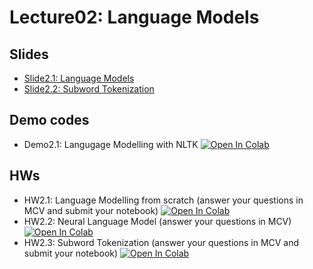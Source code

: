 
# Lecture02: Language Models

## Slides

* [Slide2.1: Language Models](L2.1_NLP_Language_models_2024.pdf)
* [Slide2.2: Subword Tokenization](L2.2_Subword.pdf)

## Demo codes

* Demo2.1: Langugage Modelling with NLTK  [![Open In Colab](https://raw.githubusercontent.com/ekapolc/NLP_2025/main/codes/colab-badge.svg)](https://colab.research.google.com/github/ekapolc/NLP_2025/blob/main/codes/L02_LM/Demo2_1_language_modeling_nltk_2024.ipynb)

## HWs

* HW2.1: Language Modelling from scratch (answer your questions in MCV and submit your notebook)  [![Open In Colab](https://raw.githubusercontent.com/ekapolc/NLP_2025/main/codes/colab-badge.svg)](https://colab.research.google.com/github/ekapolc/NLP_2025/blob/main/codes/L02_LM/Lab2_1_language_modeling_to_student_2024.ipynb)
* HW2.2: Neural Language Model (answer your questions in MCV) [![Open In Colab](https://raw.githubusercontent.com/ekapolc/NLP_2025/main/codes/colab-badge.svg)](https://colab.research.google.com/github/ekapolc/NLP_2025/blob/main/codes/L02_LM/Lab2_2_neural_language-modeling-to-student-2024.ipynb)
* HW2.3: Subword Tokenization (answer your questions in MCV and submit your notebook) [![Open In Colab](https://raw.githubusercontent.com/ekapolc/NLP_2025/main/codes/colab-badge.svg)](https://colab.research.google.com/github/ekapolc/NLP_2025/blob/main/codes/L02_LM/Lab2_3_sentencepiece-to-student.ipynb)

